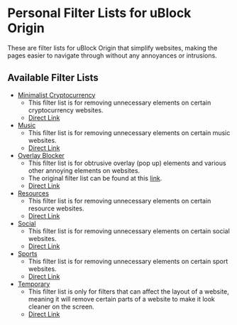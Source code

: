 # Personal Filter Lists for uBlock Origin

These are filter lists for uBlock Origin that simplify websites, making the pages easier to navigate through 
without any annoyances or intrusions.

## Available Filter Lists
* [Minimalist Cryptocurrency](https://github.com/MrBukLau/Personal-Filter-Lists-for-uBlock-Origin/blob/master/minimalistcryptocurrencyfilterlist.txt)
  - This filter list is for removing unnecessary elements on certain cryptocurrency websites.
  - [Direct Link](https://raw.githubusercontent.com/MrBukLau/Personal-Filter-Lists-for-uBlock-Origin/master/minimalistcryptocurrencyfilterlist.txt)
* [Music](https://github.com/MrBukLau/Personal-Filter-Lists-for-uBlock-Origin/blob/master/musicfilterlist.txt)
  - This filter list is for removing unnecessary elements on certain music websites.
  - [Direct Link](https://raw.githubusercontent.com/MrBukLau/Personal-Filter-Lists-for-uBlock-Origin/master/musicfilterlist.txt)
* [Overlay Blocker](https://github.com/MrBukLau/Personal-Filter-Lists-for-uBlock-Origin/blob/master/overlayblockerfilterlist.txt)
  - This filter list is for obtrusive overlay (pop up) elements and various other annoying elements on websites. 
  - The original filter list can be found at this [link](https://github.com/LordBadmintonofYorkshire/Overlay-Blocker).
  - [Direct Link](https://raw.githubusercontent.com/MrBukLau/Personal-Filter-Lists-for-uBlock-Origin/master/overlayblockerfilterlist.txt)
* [Resources](https://github.com/MrBukLau/Personal-Filter-Lists-for-uBlock-Origin/blob/master/resourcesfilterlist.txt)
  - This filter list is for removing unnecessary elements on certain resource websites.
  - [Direct Link](https://raw.githubusercontent.com/MrBukLau/Personal-Filter-Lists-for-uBlock-Origin/master/resourcesfilterlist.txt)
* [Social](https://github.com/MrBukLau/Personal-Filter-Lists-for-uBlock-Origin/blob/master/socialfilterlist.txt)
  - This filter list is for removing unnecessary elements on certain social websites.
  - [Direct Link](https://raw.githubusercontent.com/MrBukLau/Personal-Filter-Lists-for-uBlock-Origin/master/socialfilterlist.txt)
* [Sports](https://github.com/MrBukLau/Personal-Filter-Lists-for-uBlock-Origin/blob/master/sportsfilterlist.txt)
  - This filter list is for removing unnecessary elements on certain sport websites.
  - [Direct Link](https://raw.githubusercontent.com/MrBukLau/Personal-Filter-Lists-for-uBlock-Origin/master/sportsfilterlist.txt)
* [Temporary](https://github.com/MrBukLau/Personal-Filter-Lists-for-uBlock-Origin/blob/master/temporaryfilterlist.txt)
  - This filter list is only for filters that can affect the layout of a website, meaning it will remove certain parts 
  of a website to make it look cleaner on the screen.
  - [Direct Link](https://raw.githubusercontent.com/MrBukLau/Personal-Filter-Lists-for-uBlock-Origin/master/temporaryfilterlist.txt)
